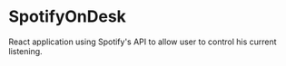 # SpotifyOnDesk
React application using Spotify's API to allow user to control his current listening.
